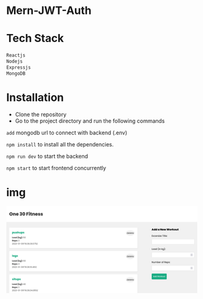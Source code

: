 # Mern-JWT-Auth


# Tech Stack

    Reactjs
    Nodejs
    Expressjs
    MongoDB

# Installation

- Clone the repository
- Go to the project directory and run the following commands

`add` mongodb url to connect with backend (.env)

`npm install` to install all the dependencies.

`npm run dev` to start the backend 

`npm start` to start frontend concurrently


# img
![app](./1.png)
